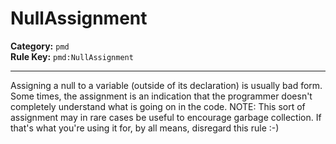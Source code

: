 # NullAssignment
**Category:** `pmd`<br/>
**Rule Key:** `pmd:NullAssignment`<br/>


-----

Assigning a null to a variable (outside of its declaration) is usually bad form. Some times, the assignment is an indication that the programmer doesn't completely understand what is going on in the code. NOTE: This sort of assignment may in rare cases be useful to encourage garbage collection. If that's what you're using it for, by all means, disregard this rule :-)
